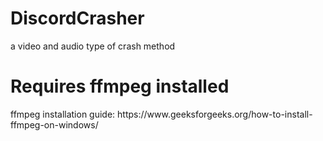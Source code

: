 # DiscordCrasher
a video and audio type of crash method
<h1>Requires ffmpeg installed</h1>
ffmpeg installation guide: https://www.geeksforgeeks.org/how-to-install-ffmpeg-on-windows/
